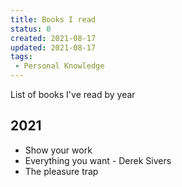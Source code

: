 ```yaml
---
title: Books I read
status: 0
created: 2021-08-17
updated: 2021-08-17
tags:
 - Personal Knowledge
---
```


List of books I've read by year

## 2021
- Show your work
- Everything you want - Derek Sivers
- The pleasure trap


